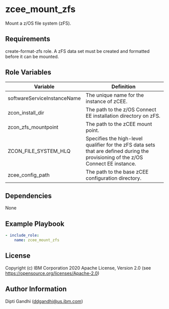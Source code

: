 zcee_mount_zfs
=========

Mount a z/OS file system (zFS).

Requirements
------------

create-format-zfs role. A zFS data set must be created and formatted before it can be mounted.

Role Variables
--------------

| Variable                    | Definition                                                                                                                                                                                                                                                                                                                                                                                                                                                                                    |
| --------------------------- | --------------------------------------------------------------------------------------------------------------------------------------------------------------------------------------------------------------------------------------------------------------------------------------------------------------------------------------------------------------------------------------------------------------------------------------------------------------------------------------------- |
| softwareServiceInstanceName | The unique name for the instance of zCEE.                                                                                                                                                                                                                                                                                                                                                                                                        |
| zcon_install_dir            | The path to the z/OS Connect EE installation directory on zFS.                                                                                                                                                                                                                                                                                                                                                                                                          |
| zcon_zfs_mountpoint         | The path to the zCEE mount point.                                                                                                                                                                                                                                                                                                                                         |
| ZCON_FILE_SYSTEM_HLQ        | Specifies the high-level qualifier for the zFS data sets that are defined during the provisioning of the z/OS Connect EE instance.                                                                                                                                                                                                                                                                                                                                                                                                                                
| zcee_config_path            | The path to the base zCEE configuration directory.                                                                                                                                                                                                                                                                                                                                                                                                                                                                                                                                                                                                                                                                                                                                                                                                                                                                                                                                                                                                                                                                                                                                                                                                                                                                                                                                                                                                                                                                                                                                                                                                                                                                                                                         

Dependencies
------------

None

Example Playbook
----------------

```yaml
- include_role:
    name: zcee_mount_zfs
```

License
-------

Copyright (c) IBM Corporation 2020 Apache License, Version 2.0 (see https://opensource.org/licenses/Apache-2.0)

Author Information
------------------

Dipti Gandhi (ddgandhi@us.ibm.com)
